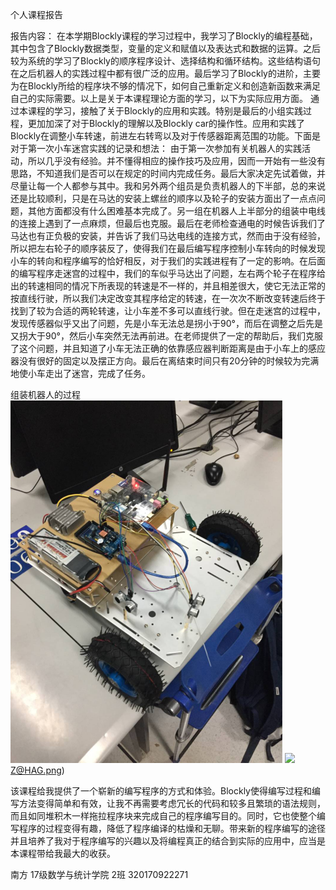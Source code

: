 个人课程报告 

报告内容：
         在本学期Blockly课程的学习过程中，我学习了Blockly的编程基础，其中包含了Blockly数据类型，变量的定义和赋值以及表达式和数据的运算。之后较为系统的学习了Blockly的顺序程序设计、选择结构和循环结构。这些结构语句在之后机器人的实践过程中都有很广泛的应用。最后学习了Blockly的进阶，主要为在Blockly所给的程序块不够的情况下，如何自己重新定义和创造新函数来满足自己的实际需要。以上是关于本课程理论方面的学习，以下为实际应用方面。
     通过本课程的学习，接触了关于Blockly的应用和实践。特别是最后的小组实践过程，更加加深了对于Blockly的理解以及Blockly car的操作性。应用和实践了Blockly在调整小车转速，前进左右转弯以及对于传感器距离范围的功能。下面是对于第一次小车迷宫实践的记录和想法：
由于第一次参加有关机器人的实践活动，所以几乎没有经验。并不懂得相应的操作技巧及应用，因而一开始有一些没有思路，不知道我们是否可以在规定的时间内完成任务。最后大家决定先试着做，并尽量让每一个人都参与其中。我和另外两个组员是负责机器人的下半部，总的来说还是比较顺利，只是在马达的安装上螺丝的顺序以及轮子的安装方面出了一点点问题，其他方面都没有什么困难基本完成了。另一组在机器人上半部分的组装中电线的连接上遇到了一点麻烦，但最后也克服。最后在老师检查通电的时候告诉我们了马达也有正负极的安装，并告诉了我们马达电线的连接方式，然而由于没有经验，所以把左右轮子的顺序装反了，使得我们在最后编写程序控制小车转向的时候发现小车的转向和程序编写的恰好相反，对于我们的实践进程有了一定的影响。在后面的编写程序走迷宫的过程中，我们的车似乎马达出了问题，左右两个轮子在程序给出的转速相同的情况下所表现的转速是不一样的，并且相差很大，使它无法正常的按直线行驶，所以我们决定改变其程序给定的转速，在一次次不断改变转速后终于找到了较为合适的两轮转速，让小车差不多可以直线行驶。但在走迷宫的过程中，发现传感器似乎又出了问题，先是小车无法总是拐小于90°，而后在调整之后先是又拐大于90°，然后小车突然无法再前进。在老师提供了一定的帮助后，我们克服了这个问题，并且知道了小车无法正确的依靠感应器判断距离是由于小车上的感应器没有很好的固定以及摆正方向。最后在离结束时间只有20分钟的时候较为完满地使小车走出了迷宫，完成了任务。


组装机器人的过程
![](/assets/~$04L}%@B[3SR{AN@}{8%~V.png)
![](/assets/4RXYN3W6PLWLI3DW%)Z@HAG.png)

   该课程给我提供了一个崭新的编写程序的方式和体验。Blockly使得编写过程和编写方法变得简单和有效，让我不再需要考虑冗长的代码和较多且繁琐的语法规则，而且如同堆积木一样拖拉程序块来完成自己的程序编写目的。同时，它也使整个编写程序的过程变得有趣，降低了程序编译的枯燥和无聊。带来新的程序编写的途径并且培养了我对于程序编写的兴趣以及将编程真正的结合到实际的应用中，应当是本课程带给我最大的收获。
   



南方 17级数学与统计学院 2班 320170922271


